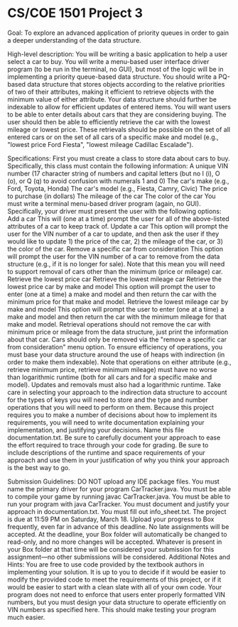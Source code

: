 # CS/COE 1501 Project 3
Goal:
To explore an advanced application of priority queues in order to gain a deeper understanding of the data structure.

High-level description:
You will be writing a basic application to help a user select a car to buy. You will write a menu-based user interface driver program (to be run in the terminal, no GUI), but most of the logic will be in implementing a priority queue-based data structure. You should write a PQ-based data structure that stores objects according to the relative priorities of two of their attributes, making it efficient to retrieve objects with the minimum value of either attribute. Your data structure should further be indexable to allow for efficient updates of entered items. You will want users to be able to enter details about cars that they are considering buying. The user should then be able to efficiently retrieve the car with the lowest mileage or lowest price. These retrievals should be possible on the set of all entered cars or on the set of all cars of a specific make and model (e.g., "lowest price Ford Fiesta", "lowest mileage Cadillac Escalade").

Specifications:
First you must create a class to store data about cars to buy. Specifically, this class must contain the following information:
A unique VIN number (17 character string of numbers and capital letters (but no I (i), O (o), or Q (q) to avoid confusion with numerals 1 and 0)
The car's make (e.g., Ford, Toyota, Honda)
The car's model (e.g., Fiesta, Camry, Civic)
The price to purchase (in dollars)
The mileage of the car
The color of the car
You must write a terminal menu-based driver program (again, no GUI). Specifically, your driver must present the user with the following options:
Add a car
This will (one at a time) prompt the user for all of the above-listed attributes of a car to keep track of.
Update a car
This option will prompt the user for the VIN number of a car to update, and then ask the user if they would like to update 1) the price of the car, 2) the mileage of the car, or 3) the color of the car.
Remove a specific car from consideration
This option will prompt the user for the VIN number of a car to remove from the data structure (e.g., if it is no longer for sale).
Note that this mean you will need to support removal of cars other than the minimum (price or mileage) car.
Retrieve the lowest price car
Retrieve the lowest mileage car
Retrieve the lowest price car by make and model
This option will prompt the user to enter (one at a time) a make and model and then return the car with the minimum price for that make and model.
Retrieve the lowest mileage car by make and model
This option will prompt the user to enter (one at a time) a make and model and then return the car with the minimum mileage for that make and model.
Retrieval operations should not remove the car with minimum price or mileage from the data structure, just print the information about that car. Cars should only be removed via the "remove a specific car from consideration" menu option.
To ensure efficiency of operations, you must base your data structure around the use of heaps with indirection (in order to make them indexable). Note that operations on either attribute (e.g., retrieve minimum price, retrieve minimum mileage) must have no worse than logarithmic runtime (both for all cars and for a specific make and model). Updates and removals must also had a logarithmic runtime. Take care in selecting your approach to the indirection data structure to account for the types of keys you will need to store and the type and number operations that you will need to perform on them.
Because this project requires you to make a number of decisions about how to implement its requirements, you will need to write documentation explaining your implementation, and justifying your decisions. Name this file documentation.txt. Be sure to carefully document your approach to ease the effort required to trace through your code for grading. Be sure to include descriptions of the runtime and space requirements of your approach and use them in your justification of why you think your approach is the best way to go.

Submission Guidelines:
DO NOT upload any IDE package files.
You must name the primary driver for your program CarTracker.java.
You must be able to compile your game by running javac CarTracker.java.
You must be able to run your program with java CarTracker.
You must document and justify your approach in documentation.txt.
You must fill out info_sheet.txt.
The project is due at 11:59 PM on Saturday, March 18. Upload your progress to Box frequently, even far in advance of this deadline. No late assignments will be accepted. At the deadline, your Box folder will automatically be changed to read-only, and no more changes will be accepted. Whatever is present in your Box folder at that time will be considered your submission for this assignment—no other submissions will be considered.
Additional Notes and Hints:
You are free to use code provided by the textbook authors in implementing your solution. It is up to you to decide if it would be easier to modify the provided code to meet the requirements of this project, or if it would be easier to start with a clean slate with all of your own code.
Your program does not need to enforce that users enter properly formatted VIN numbers, but you must design your data structure to operate efficiently on VIN numbers as specified here. This should make testing your program much easier.
